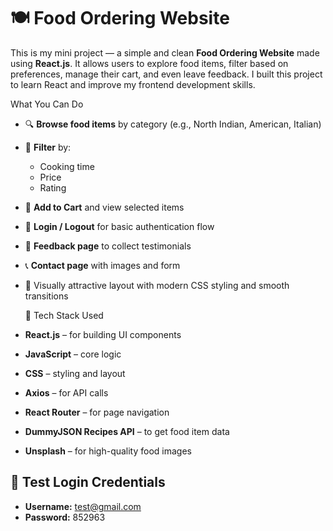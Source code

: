 # 🍽️ Food Ordering Website

This is my mini project — a simple and clean **Food Ordering Website** made using **React.js**. It allows users to explore food items, filter based on preferences, manage their cart, and even leave feedback. I built this project to learn React and improve my frontend development skills.

 What You Can Do

- 🔍 **Browse food items** by category (e.g., North Indian, American, Italian)
- 🥦 **Filter** by:
  - Cooking time
  - Price
  - Rating
- 🛒 **Add to Cart** and view selected items
- 🔐 **Login / Logout** for basic authentication flow
- 💬 **Feedback page** to collect testimonials
- 📞 **Contact page** with images and form
- 🌈 Visually attractive layout with modern CSS styling and smooth transitions

   🧰 Tech Stack Used

- **React.js** – for building UI components
- **JavaScript** – core logic
- **CSS** – styling and layout
- **Axios** – for API calls
- **React Router** – for page navigation
- **DummyJSON Recipes API** – to get food item data
- **Unsplash** – for high-quality food images


## 🔐 Test Login Credentials

- **Username:** test@gmail.com
- **Password:** 852963



